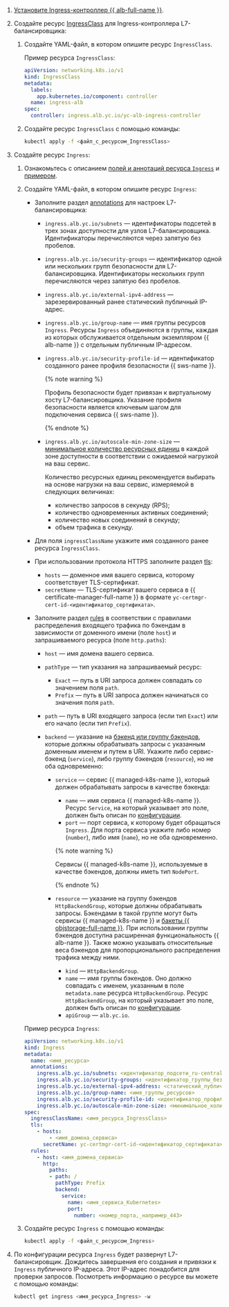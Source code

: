 1. [Установите Ingress-контроллер {{ alb-full-name }}](../../../managed-kubernetes/operations/applications/alb-ingress-controller.md).

1. Создайте ресурс [IngressClass](../../../application-load-balancer/k8s-ref/ingress-class.md) для Ingress-контроллера L7-балансировщика:

    1. Создайте YAML-файл, в котором опишите ресурс `IngressClass`.

        Пример ресурса `IngressClass`:

        ```yaml
        apiVersion: networking.k8s.io/v1
        kind: IngressClass
        metadata:
          labels:
            app.kubernetes.io/component: controller
          name: ingress-alb
        spec:
          controller: ingress.alb.yc.io/yc-alb-ingress-controller
        ```

    1. Создайте ресурс `IngressClass` с помощью команды:

        ```bash
        kubectl apply -f <файл_с_ресурсом_IngressClass>
        ```

1. Создайте ресурс `Ingress`:

    1. Ознакомьтесь с описанием [полей и аннотаций ресурса `Ingress`](../../../managed-kubernetes/alb-ref/ingress.md) и [примером](../../../managed-kubernetes/tutorials/alb-ingress-controller.md#create-ingress-and-apps).

    1. Создайте YAML-файл, в котором опишите ресурс `Ingress`:

        * Заполните раздел [annotations](../../../managed-kubernetes/alb-ref/ingress.md#annotations) для настроек L7-балансировщика:

            * `ingress.alb.yc.io/subnets` — идентификаторы подсетей в трех зонах доступности для узлов L7-балансировщика. Идентификаторы перечисляются через запятую без пробелов.
            * `ingress.alb.yc.io/security-groups` — идентификатор одной или нескольких групп безопасности для L7-балансировщика. Идентификаторы нескольких групп перечисляются через запятую без пробелов.
            * `ingress.alb.yc.io/external-ipv4-address` — зарезервированный ранее статический публичный IP-адрес.
            * `ingress.alb.yc.io/group-name` — имя группы ресурсов `Ingress`. Ресурсы `Ingress` объединяются в группы, каждая из которых обслуживается отдельным экземпляром {{ alb-name }} с отдельным публичным IP-адресом.
            * `ingress.alb.yc.io/security-profile-id` — идентификатор созданного ранее профиля безопасности {{ sws-name }}.

                {% note warning %}

                Профиль безопасности будет привязан к виртуальному хосту L7-балансировщика. Указание профиля безопасности является ключевым шагом для подключения сервиса {{ sws-name }}.

                {% endnote %}

            * `ingress.alb.yc.io/autoscale-min-zone-size` — [минимальное количество ресурсных единиц](../../../application-load-balancer/concepts/application-load-balancer.md#lcu-scaling-settings) в каждой зоне доступности в соответствии с ожидаемой нагрузкой на ваш сервис.

                Количество ресурсных единиц рекомендуется выбирать на основе нагрузки на ваш сервис, измеряемой в следующих величинах:

                * количество запросов в секунду (RPS);
                * количество одновременных активных соединений;
                * количество новых соединений в секунду;
                * объем трафика в секунду.

        * Для поля `ingressClassName` укажите имя созданного ранее ресурса `IngressClass`.

        * При использовании протокола HTTPS заполните раздел [tls](../../../managed-kubernetes/alb-ref/ingress#tls):

            * `hosts` — доменное имя вашего сервиса, которому соответствует TLS-сертификат.
            * `secretName` — TLS-сертификат вашего сервиса в {{ certificate-manager-full-name }} в формате `yc-certmgr-cert-id-<идентификатор_сертификата>`.

        * Заполните раздел [rules](../../../managed-kubernetes/alb-ref/ingress.md#rule) в соответствии с правилами распределения входящего трафика по бэкендам в зависимости от доменного имени (поле `host`) и запрашиваемого ресурса (поле `http.paths`):

            * `host` — имя домена вашего сервиса.
            * `pathType` — тип указания на запрашиваемый ресурс:

                * `Exact` — путь в URI запроса должен совпадать со значением поля `path`.
                * `Prefix` — путь в URI запроса должен начинаться со значения поля `path`.

            * `path` — путь в URI входящего запроса (если тип `Exact`) или его начало (если тип `Prefix`).
            * `backend` — указание на [бэкенд или группу бэкендов](../../../managed-kubernetes/alb-ref/ingress.md#backend), которые должны обрабатывать запросы с указанным доменным именем и путем в URI. Укажите либо сервис-бэкенд (`service`), либо группу бэкендов (`resource`), но не оба одновременно:

                * `service` —  сервис {{ managed-k8s-name }}, который должен обрабатывать запросы в качестве бэкенда:

                    * `name` — имя сервиса {{ managed-k8s-name }}. Ресурс `Service`, на который указывает это поле, должен быть описан по [конфигурации](../../../application-load-balancer/k8s-ref/service-for-ingress.md).
                    * `port` — порт сервиса, к которому будет обращаться `Ingress`. Для порта сервиса укажите либо номер (`number`), либо имя (`name`), но не оба одновременно.

                    {% note warning %}

                    Сервисы {{ managed-k8s-name }}, используемые в качестве бэкендов, должны иметь тип `NodePort`.

                    {% endnote %}

                * `resource` — указание на группу бэкендов `HttpBackendGroup`, которые должны обрабатывать запросы. Бэкендами в такой группе могут быть сервисы {{ managed-k8s-name }} и [бакеты {{ objstorage-full-name }}](../../../storage/concepts/bucket.md). При использовании группы бэкендов доступна расширенная функциональность {{ alb-name }}. Также можно указывать относительные веса бэкендов для пропорционального распределения трафика между ними.

                    * `kind` — `HttpBackendGroup`.
                    * `name` — имя группы бэкендов. Оно должно совпадать с именем, указанным в поле `metadata.name` ресурса `HttpBackendGroup`. Ресурс `HttpBackendGroup`, на который указывает это поле, должен быть описан по [конфигурации](../../../application-load-balancer/k8s-ref/http-backend-group.md).
                    * `apiGroup` — `alb.yc.io`.

        Пример ресурса `Ingress`:

        ```yaml
        apiVersion: networking.k8s.io/v1
        kind: Ingress
        metadata:
          name: <имя_ресурса>
          annotations:
            ingress.alb.yc.io/subnets: <идентификатор_подсети_ru-central1-a,идентификатор_подсети_ru-central1-b,идентификатор_подсети_ru-central1-d>
            ingress.alb.yc.io/security-groups: <идентификатор_группы_безопасности_L7-балансировщика>
            ingress.alb.yc.io/external-ipv4-address: <статический_публичный_IP-адрес>
            ingress.alb.yc.io/group-name: <имя_группы_ресурсов>
            ingress.alb.yc.io/security-profile-id: <идентификатор_профиля_безопасности_Smart_Web_Security>
            ingress.alb.yc.io/autoscale-min-zone-size: <минимальное_количество_ресурсных_единиц_L7-балансировщика_в_каждой_зоне>
        spec:
          ingressClassName: <имя_ресурса_IngressClass>
          tls:
            - hosts:
                - <имя_домена_сервиса>
              secretName: yc-certmgr-cert-id-<идентификатор_сертификата>
          rules:
            - host: <имя_домена_сервиса>
              http:
                paths:
                - path: /
                  pathType: Prefix
                  backend:
                    service:
                      name: <имя_сервиса_Kubernetes>
                      port:
                        number: <номер_порта,_например_443>
        ```

    1. Создайте ресурс `Ingress` с помощью команды:

        ```bash
        kubectl apply -f <файл_с_ресурсом_Ingress>
        ```

1. По конфигурации ресурса `Ingress` будет развернут L7-балансировщик. Дождитесь завершения его создания и привязки к `Ingress` публичного IP-адреса. Этот IP-адрес понадобится для проверки запросов. Посмотреть информацию о ресурсе вы можете с помощью команды:

    ```bash
    kubectl get ingress <имя_ресурса_Ingress> -w
    ```

